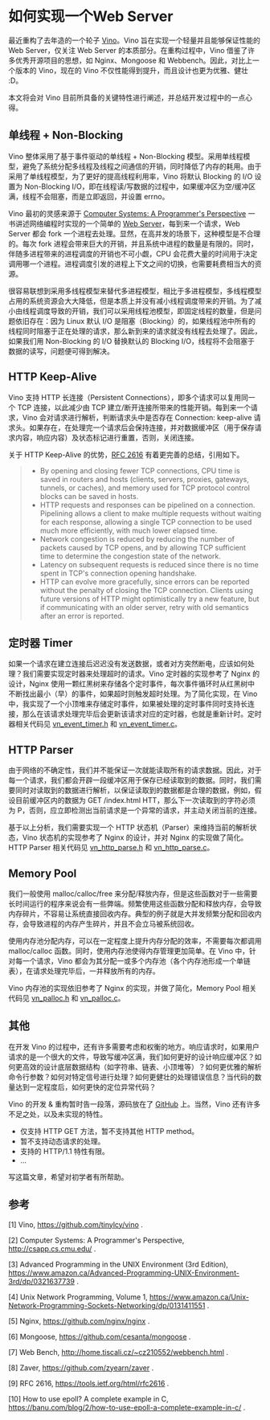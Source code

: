 
如何实现一个Web Server
===

最近重构了去年造的一个轮子 [Vino](https://github.com/tinylcy/vino)。Vino 旨在实现一个轻量并且能够保证性能的 Web Server，仅关注 Web Server 的本质部分。在重构过程中，Vino 借鉴了许多优秀开源项目的思想，如 Nginx、Mongoose 和 Webbench。因此，对比上一个版本的 Vino，现在的 Vino 不仅性能得到提升，而且设计也更为优雅、健壮 :D。

本文将会对 Vino 目前所具备的关键特性进行阐述，并总结开发过程中的一点心得。

## 单线程 + Non-Blocking

Vino 整体采用了基于事件驱动的单线程 + Non-Blocking 模型。采用单线程模型，避免了系统分配多线程及线程之间通信的开销，同时降低了内存的耗用。由于采用了单线程模型，为了更好的提高线程利用率，Vino 将默认 Blocking 的 I/O 设置为 Non-Blocking I/O，即在线程读/写数据的过程中，如果缓冲区为空/缓冲区满，线程不会阻塞，而是立即返回，并设置 errno。

Vino 最初的灵感来源于 [Computer Systems: A Programmer's Perspective](http://csapp.cs.cmu.edu/) 一书讲述网络编程时实现的一个简单的 [Web Server](http://csapp.cs.cmu.edu/2e/ics2/code/netp/tiny/tiny.c)，每到来一个请求，Web Server 都会 fork 一个进程去处理。显然，在高并发的场景下，这种模型是不合理的。每次 fork 进程会带来巨大的开销，并且系统中进程的数量是有限的。同时，伴随多进程带来的进程调度的开销也不可小觑，CPU 会花费大量的时间用于决定调用哪一个进程。进程调度引发的进程上下文之间的切换，也需要耗费相当大的资源。

很容易联想到采用多线程模型来替代多进程模型，相比于多进程模型，多线程模型占用的系统资源会大大降低，但是本质上并没有减小线程调度带来的开销。为了减小由线程调度导致的开销，我们可以采用线程池模型，即固定线程的数量，但是问题依旧存在：因为 Linux 默认 I/O 是阻塞（Blocking）的，如果线程池中所有的线程同时阻塞于正在处理的请求，那么新到来的请求就没有线程去处理了。因此，如果我们用 Non-Blocking 的 I/O 替换默认的 Blocking I/O，线程将不会阻塞于数据的读写，问题便可得到解决。

## HTTP Keep-Alive

Vino 支持 HTTP 长连接（Persistent Connections），即多个请求可以复用同一个 TCP 连接，以此减少由 TCP 建立/断开连接所带来的性能开销。每到来一个请求，Vino 会对请求进行解析，判断请求头中是否存在 Connection: keep-alive 请求头。如果存在，在处理完一个请求后会保持连接，并对数据缓冲区（用于保存请求内容，响应内容）及状态标记进行重置，否则，关闭连接。

关于 HTTP Keep-Alive 的优势，[RFC 2616](https://tools.ietf.org/html/rfc2616) 有着更完善的总结，引用如下。

> - By opening and closing fewer TCP connections, CPU time is saved in routers and hosts (clients, servers, proxies, gateways, tunnels, or caches), and memory used for TCP protocol control blocks can be saved in hosts.
> - HTTP requests and responses can be pipelined on a connection. Pipelining allows a client to make multiple requests without waiting for each response, allowing a single TCP connection to be used much more efficiently, with much lower elapsed time.
> - Network congestion is reduced by reducing the number of packets caused by TCP opens, and by allowing TCP sufficient time to determine the congestion state of the network.
> - Latency on subsequent requests is reduced since there is no time spent in TCP's connection opening handshake.
> - HTTP can evolve more gracefully, since errors can be reported without the penalty of closing the TCP connection. Clients using future versions of HTTP might optimistically try a new feature, but if communicating with an older server, retry with old semantics after an error is reported.
>

## 定时器 Timer

如果一个请求在建立连接后迟迟没有发送数据，或者对方突然断电，应该如何处理？我们需要实现定时器来处理超时的请求。Vino 定时器的实现参考了 Nginx 的设计，Nginx 使用一颗红黑树来存储各个定时事件，每次事件循环时从红黑树中不断找出最小（早）的事件，如果超时则触发超时处理。为了简化实现，在 Vino 中，我实现了一个小顶堆来存储定时事件，如果被处理的定时事件同时支持长连接，那么在该请求处理完毕后会更新该请求对应的定时器，也就是重新计时。定时器相关代码见 [vn_event_timer.h](https://github.com/tinylcy/vino/blob/master/src/vn_event_timer.h) 和 [vn_event_timer.c](https://github.com/tinylcy/vino/blob/master/src/vn_event_timer.c)。

## HTTP Parser

由于网络的不确定性，我们并不能保证一次就能读取所有的请求数据。因此，对于每一个请求，我们都会开辟一段缓冲区用于保存已经读取到的数据。同时，我们需要同时对读取到的数据进行解析，以保证读取到的数据都是合理的数据，例如，假设目前缓冲区内的数据为 GET /index.html HTT，那么下一次读取到的字符必须为 P，否则，应立即检测出当前请求是一个异常的请求，并主动关闭当前的连接。

基于以上分析，我们需要实现一个 HTTP 状态机（Parser）来维持当前的解析状态，Vino 状态机的实现参考了 Nginx 的设计，并对 Nginx 的实现做了简化。HTTP Parser 相关代码见 [vn_http_parse.h](https://github.com/tinylcy/vino/blob/master/src/vn_http_parse.h) 和 [vn_http_parse.c](https://github.com/tinylcy/vino/blob/master/src/vn_http_parse.c)。

## Memory Pool

我们一般使用 malloc/calloc/free 来分配/释放内存，但是这些函数对于一些需要长时间运行的程序来说会有一些弊端。频繁使用这些函数分配和释放内存，会导致内存碎片，不容易让系统直接回收内存。典型的例子就是大并发频繁分配和回收内存，会导致进程的内存产生碎片，并且不会立马被系统回收。

使用内存池分配内存，可以在一定程度上提升内存分配的效率，不需要每次都调用  malloc/calloc 函数。同时，使用内存池使得内存管理更加简单。在 Vino 中，针对每一个请求，Vino 都会为其分配一或多个内存池（各个内存池形成一个单链表），在请求处理完毕后，一并释放所有的内存。

Vino 内存池的实现依旧参考了 Nginx 的实现，并做了简化，Memory Pool 相关代码见 [vn_palloc.h](https://github.com/tinylcy/vino/blob/master/src/vn_palloc.h) 和 [vn_palloc.c](https://github.com/tinylcy/vino/blob/master/src/vn_palloc.c)。

## 其他

在开发 Vino 的过程中，还有许多需要考虑和权衡的地方。响应请求时，如果用户请求的是一个很大的文件，导致写缓冲区满，我们如何更好的设计响应缓冲区？如何更高效的设计底层数据结构（如字符串、链表、小顶堆等）？如何更优雅的解析命令行参数？如何对特定信号进行处理？如何更健壮的处理错误信息？当代码的数量达到一定程度后，如何更快的定位异常代码？

Vino 的开发 & 重构暂时告一段落，源码放在了 [GitHub](https://github.com/tinylcy/vino) 上。当然，Vino 还有许多不足之处，以及未实现的特性。

* 仅支持 HTTP GET 方法，暂不支持其他 HTTP method。
* 暂不支持动态请求的处理。
* 支持的 HTTP/1.1 特性有限。
* ...

写这篇文章，希望对初学者有所帮助。

## 参考

[1] Vino, https://github.com/tinylcy/vino .

[2] Computer Systems: A Programmer's Perspective, http://csapp.cs.cmu.edu/ .

[3] Advanced Programming in the UNIX Environment (3rd Edition), https://www.amazon.ca/Advanced-Programming-UNIX-Environment-3rd/dp/0321637739 .

[4] Unix Network Programming, Volume 1, https://www.amazon.ca/Unix-Network-Programming-Sockets-Networking/dp/0131411551 .

[5] Nginx, https://github.com/nginx/nginx .

[6] Mongoose, https://github.com/cesanta/mongoose .

[7] Web Bench, http://home.tiscali.cz/~cz210552/webbench.html .

[8] Zaver, https://github.com/zyearn/zaver .

[9] RFC 2616, https://tools.ietf.org/html/rfc2616 .

[10] How to use epoll? A complete example in C, https://banu.com/blog/2/how-to-use-epoll-a-complete-example-in-c/ .
